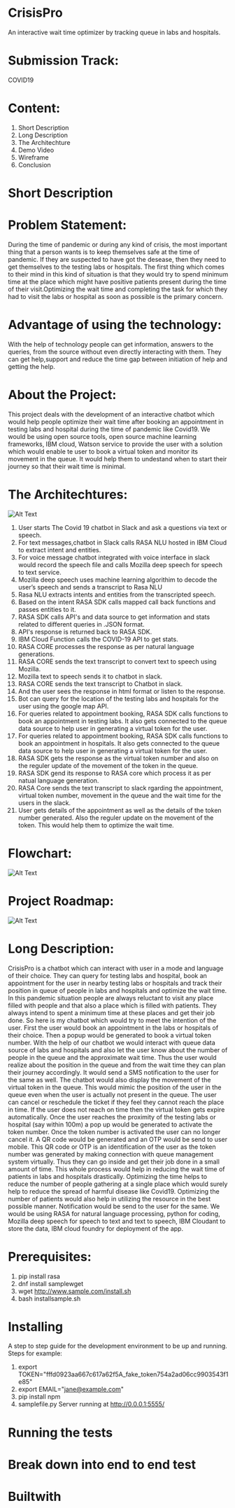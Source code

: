 # CrisisPro
An interactive wait time optimizer by tracking queue in labs and hospitals.
# Submission Track:
COVID19
# Content:
1) Short Description
2) Long Description
3) The Architechture
4) Demo Video
3) Wireframe
4) Conclusion

# Short Description
# Problem Statement:
During the time of pandemic or during any kind of crisis, the most important thing that a person wants is to keep themselves safe at the time of pandemic. If they are suspected to have got the desease, then they need to get themselves to the testing labs or hospitals. The first thing which comes to their mind in this kind of situation is that they would try to spend minimum time at the place which might have positive patients present during the time of their visit.Optimizing the wait time and completing the task for which they had to visit the labs or hospital as soon as possible is the primary concern.
# Advantage of using the technology:
With the help of technology people can get information, answers to the queries, from the source without even directly interacting with them. They can get help,support and reduce the time gap between initiation of help and getting the help.
# About the Project:
This project deals with the development of an interactive chatbot which would help people optimize their wait time after booking an appointment in testing labs and hospital during the time of pandemic like Covid19. We would be using open source tools, open source machine learning frameworks, IBM cloud, Watson service to provide the user with a solution which would enable te user to book a virtual token and monitor its movement in the queue. It would help them to undestand when to start their journey so that their wait time is minimal.
# The Architechtures:
![Alt Text](https://github.com/techrishikb/Covid19_Chatbot/blob/master/chatbot%20architecture.png)
1) User starts The Covid 19 chatbot in Slack and ask a questions via text or speech.
2) For text messages,chatbot in Slack calls RASA NLU hosted in IBM Cloud  to extract intent and entities.
3) For voice message chatbot integrated with voice interface in slack would record the speech file and calls Mozilla deep speech for speech to text service.
4) Mozilla deep speech uses machine learning algorithim to decode the user’s speech and sends a transcript to Rasa NLU
5) Rasa NLU extracts intents and entities from the transcripted speech.
6) Based on the intent RASA SDK calls mapped call back functions and passes entities to it.
7) RASA SDK calls API's and data source to get information and stats related to different queries in .JSON format.
8) API's response is returned back to RASA SDK.
9) IBM Cloud Function calls the COVID-19 API to get stats.
10) RASA CORE processes the response as per natural language generations.
11) RASA CORE sends the text transcript to convert text to speech using Mozilla.
12) Mozilla text to speech sends it to chatbot in slack. 
13) RASA CORE sends the text transcript to Chatbot in slack.
14) And the user sees the response in html format or listen to the response.
15) Bot can query for the location of the testing labs and hospitals for the user using the google map API.
16) For queries related to appointment booking, RASA SDK calls functions to book an appointment in testing labs. It also gets connected to the queue data source to help user in generating a virtual token for the user.
17) For queries related to appointment booking, RASA SDK calls functions to book an appointment in hospitals. It also gets connected to the queue data source to help user in generating a virtual token for the user.
18) RASA SDK gets the response as the virtual token number and also on the reguler update of the movement of the token in the queue. 
19) RASA SDK gend its response to RASA core which process it as per natual language generation.
20) RASA Core sends the text transcript to slack rgarding the appointment, virtual token number, movement in the queue and the wait time for the users in the slack.
21) User gets details of the appointment as well as the details of the token number generated. Also the reguler update on the movement of the token. This would help them to optimize the wait time.
# Flowchart:
  ![Alt Text](https://github.com/techrishikb/Covid19_Chatbot/blob/master/chatbot_flowchart.png)
# Project Roadmap:
  ![Alt Text](https://github.com/techrishikb/Covid19_Chatbot/blob/master/roadmap.png)
  
# Long Description:
CrisisPro is a chatbot which can interact with user in a mode and language of their choice. They can query for testing labs and hospital, book an appointment for the user in nearby testing labs or hospitals and track their position in queue of people in labs and hospitals and optimize the wait time. 
In this pandemic situation people are always reluctant to visit any place filled with people and that also a place which is filled with patients. They always intend to spent a minimum time at these places and get their job done. So here is my chatbot which would try to meet the intention of the user.
First the user would book an appointment in the labs or hospitals of their choice. Then a popup would be generated to book a virtual token number. With the help of our chatbot we would interact with queue data source of labs and hospitals and also let the user know about the number of people in the queue and the approximate wait time. Thus the user would realize about the position in the queue and from the wait time they can plan their journey accordingly.  It would send a SMS notification to the user for the same as well. The chatbot would also display the movement of the virtual token in the queue. This would mimic the position of the user in the queue even when the user is actually not present in the queue. The user can cancel or reschedule the ticket if they feel they cannot reach the place in time. If the user does not reach on time then the virtual token gets expire automatically. Once the user reaches the proximity of the testing labs or hospital (say within 100m) a pop up would be generated to activate the token number. Once the token number is activated the user can no longer cancel it. A QR code would be generated and an OTP would be send to user mobile. This QR code or OTP is an identification of the user as the token number was generated by making connection with queue management system virtually. Thus they can go inside and get their job done in a small amount of time. This whole process would help in reducing the wait time of patients in labs and hospitals drastically. Optimizing the time helps to reduce the number of people gathering at a single place which would surely help to reduce the spread of harmful disease like Covid19. Optimizing the number of patients would also help in utilizing the resource in the best possible manner. Notification would be send to the user for the same.
We would be using RASA for natural language processing, python for coding, Mozilla deep speech for speech to text and text to speech, IBM Cloudant to store the data, IBM cloud foundry for deployment of the app.

# Prerequisites:
1) pip install rasa
2) dnf install samplewget
3) wget http://www.sample.com/install.sh
4) bash installsample.sh

# Installing

A step to step guide for the development environment to be up and running.
Steps for example:
1) export TOKEN="fffd0923aa667c617a62f5A_fake_token754a2ad06cc9903543f1e85"
2) export EMAIL="jane@example.com"
3) pip install npm
4) samplefile.py
Server running at http://0.0.0.1:5555/

# Running the tests
# Break down into end to end test
# Builtwith
